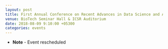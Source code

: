 ```yaml
---
layout: post
title: First Annual Conference on Recent Advances in Data Science and AI
venue: BioTech Seminar Hall & ICSR Auditorium
date: 2018-08-09 9:10:00 +05300
categories: events
---
```

<ul class="mb-5" >
        <li><b>Note</b> - Event rescheduled 
                           

